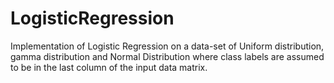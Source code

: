 # LogisticRegression
Implementation of Logistic Regression on a data-set of Uniform distribution, gamma distribution and Normal Distribution where class labels are assumed to be in the last column of the input data matrix.
